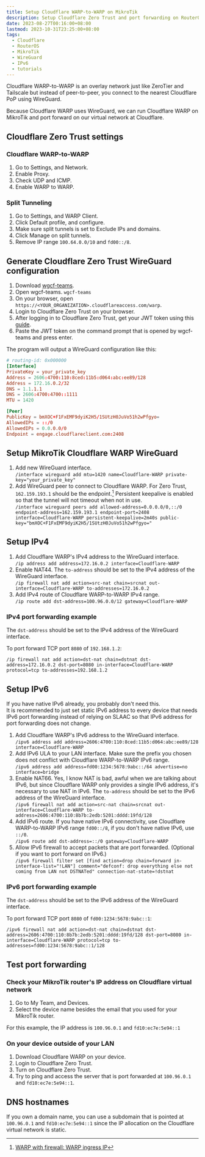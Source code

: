 ```yaml
---
title: Setup Cloudflare WARP-to-WARP on MikroTik
description: Setup Cloudflare Zero Trust and port forwarding on RouterOS
date: 2023-08-27T00:16:00+08:00
lastmod: 2023-10-31T23:25:00+08:00
tags:
  - Cloudflare
  - RouterOS
  - MikroTik
  - WireGuard
  - IPv6
  - tutorials
---
```

Cloudflare WARP-to-WARP is an overlay network just like ZeroTier and Tailscale but instead of peer-to-peer, you connect to the nearest Cloudflare PoP using WireGuard.

Because Cloudflare WARP uses WireGuard, we can run Cloudflare WARP on MikroTik and port forward on our virtual network at Cloudflare.

## Cloudflare Zero Trust settings

### Cloudflare WARP-to-WARP

1. Go to Settings, and Network.
2. Enable Proxy.
3. Check UDP and ICMP.
4. Enable WARP to WARP.

### Split Tunneling

1. Go to Settings, and WARP Client.
2. Click Default profile, and configure.
3. Make sure split tunnels is set to Exclude IPs and domains.
4. Click Manage on split tunnels.
5. Remove IP range `100.64.0.0/10` and `fd00::/8`.

## Generate Cloudflare Zero Trust WireGuard configuration

1. Download [wgcf-teams](https://github.com/poscat0x04/wgcf-teams/releases/latest).
2. Open wgcf-teams. `wgcf-teams`
3. On your browser, open `https://<YOUR_ORGANIZATION>.cloudflareaccess.com/warp`.
4. Login to Cloudflare Zero Trust on your browser.
5. After logging in to Cloudflare Zero Trust, get your JWT token using this [guide](https://github.com/poscat0x04/wgcf-teams/blob/master/guide.md).
6. Paste the JWT token on the command prompt that is opened by wgcf-teams and press enter.

The program will output a WireGuard configuration like this:
```conf
# routing-id: 0x000000
[Interface]
PrivateKey = your_private_key
Address = 2606:4700:110:8ced:11b5:d064:abc:ee89/128
Address = 172.16.0.2/32
DNS = 1.1.1.1
DNS = 2606:4700:4700::1111
MTU = 1420

[Peer]
PublicKey = bmXOC+F1FxEMF9dyiK2H5/1SUtzH0JuVo51h2wPfgyo=
AllowedIPs = ::/0
AllowedIPs = 0.0.0.0/0
Endpoint = engage.cloudflareclient.com:2408
```

## Setup MikroTik Cloudflare WARP WireGuard

1. Add new WireGuard interface.\
`/interface wireguard add mtu=1420 name=Cloudflare-WARP private-key="your_private_key"`
2. Add WireGuard peer to connect to Cloudflare WARP. For Zero Trust, `162.159.193.1` should be the endpoint.[^1] Persistent keepalive is enabled so that the tunnel will not timeout when not in use.\
`/interface wireguard peers add allowed-address=0.0.0.0/0,::/0 endpoint-address=162.159.193.1 endpoint-port=2408 interface=Cloudflare-WARP persistent-keepalive=2m40s public-key="bmXOC+F1FxEMF9dyiK2H5/1SUtzH0JuVo51h2wPfgyo="`

## Setup IPv4

1. Add Cloudflare WARP's IPv4 address to the WireGuard interface.\
`/ip address add address=172.16.0.2 interface=Cloudflare-WARP`
2. Enable NAT44. The `to-address` should be set to the IPv4 address of the WireGuard interface.\
`/ip firewall nat add action=src-nat chain=srcnat out-interface=Cloudflare-WARP to-addresses=172.16.0.2`
3. Add IPv4 route of Cloudflare WARP-to-WARP IPv4 range.\
`/ip route add dst-address=100.96.0.0/12 gateway=Cloudflare-WARP`

### IPv4 port forwarding example

The `dst-address` should be set to the IPv4 address of the WireGuard interface.

To port forward TCP port `8080` of `192.168.1.2`:
```
/ip firewall nat add action=dst-nat chain=dstnat dst-address=172.16.0.2 dst-port=8080 in-interface=Cloudflare-WARP protocol=tcp to-addresses=192.168.1.2
```

## Setup IPv6

If you have native IPv6 already, you probably don't need this.\
It is recommended to just set static IPv6 address to every device that needs IPv6 port forwarding instead of relying on SLAAC so that IPv6 address for port forwarding does not change.

1. Add Cloudflare WARP's IPv6 address to the WireGuard interface.\
`/ipv6 address add address=2606:4700:110:8ced:11b5:d064:abc:ee89/128 interface=Cloudflare-WARP`
2. Add IPv6 ULA to your LAN interface. Make sure the prefix you chosen does not conflict with Cloudflare WARP-to-WARP IPv6 range.\
`/ipv6 address add address=fd00:1234:5678:9abc::/64 advertise=no interface=bridge`
3. Enable NAT66. Yes, I know NAT is bad, awful when we are talking about IPv6, but since Cloudflare WARP only provides a single IPv6 address, it's necessary to use NAT in IPv6. The `to-address` should be set to the IPv6 address of the WireGuard interface.\
`/ipv6 firewall nat add action=src-nat chain=srcnat out-interface=Cloudflare-WARP to-address=2606:4700:110:8b7b:2edb:5201:dddd:19fd/128`
4. Add IPv6 route. If you have native IPv6 connectivity, use Cloudflare WARP-to-WARP IPv6 range `fd00::/8`, if you don't have native IPv6, use `::/0`.\
`/ipv6 route add dst-address=::/0 gateway=Cloudflare-WARP`
5. Allow IPv6 firewall to accept packets that are port forwarded. (Optional if you want to port forward on IPv6.)\
`/ipv6 firewall filter set [find action=drop chain=forward in-interface-list="!LAN"] comment="defconf: drop everything else not coming from LAN not DSTNATed" connection-nat-state=!dstnat`

### IPv6 port forwarding example

The `dst-address` should be set to the IPv6 address of the WireGuard interface.

To port forward TCP port `8080` of `fd00:1234:5678:9abc::1`:
```
/ipv6 firewall nat add action=dst-nat chain=dstnat dst-address=2606:4700:110:8b7b:2edb:5201:dddd:19fd/128 dst-port=8080 in-interface=Cloudflare-WARP protocol=tcp to-addresses=fd00:1234:5678:9abc::1/128
```

## Test port forwarding

### Check your MikroTik router's IP address on Cloudflare virtual network

1. Go to My Team, and Devices.
2. Select the device name besides the email that you used for your MikroTik router.

For this example, the IP address is `100.96.0.1` and `fd10:ec7e:5e94::1`

### On your device outside of your LAN

1. Download Cloudflare WARP on your device.
2. Login to Cloudflare Zero Trust.
3. Turn on Cloudflare Zero Trust.
4. Try to ping and access the server that is port forwarded at `100.96.0.1` and `fd10:ec7e:5e94::1`.

## DNS hostnames

If you own a domain name, you can use a subdomain that is pointed at `100.96.0.1` and `fd10:ec7e:5e94::1` since the IP allocation on the Cloudflare virtual network is static.

[^1]: [WARP with firewall: WARP ingress IP](https://developers.cloudflare.com/cloudflare-one/connections/connect-devices/warp/deployment/firewall/#warp-ingress-ip)